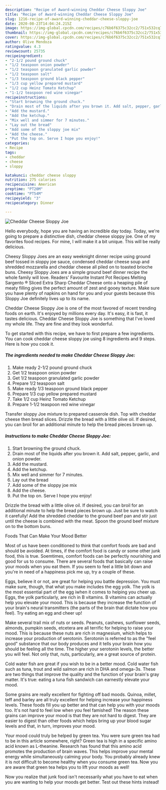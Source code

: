 ```yaml
---
description: "Recipe of Award-winning Cheddar Cheese Sloppy Joe"
title: "Recipe of Award-winning Cheddar Cheese Sloppy Joe"
slug: 1216-recipe-of-award-winning-cheddar-cheese-sloppy-joe
date: 2020-08-23T14:04:24.215Z
image: https://img-global.cpcdn.com/recipes/c76b6f6375c32cc2/751x532cq70/cheddar-cheese-sloppy-joe-recipe-main-photo.jpg
thumbnail: https://img-global.cpcdn.com/recipes/c76b6f6375c32cc2/751x532cq70/cheddar-cheese-sloppy-joe-recipe-main-photo.jpg
cover: https://img-global.cpcdn.com/recipes/c76b6f6375c32cc2/751x532cq70/cheddar-cheese-sloppy-joe-recipe-main-photo.jpg
author: Olive Mendoza
ratingvalue: 4.3
reviewcount: 25735
recipeingredient:
- "2-1/2 pound ground chuck"
- "1/2 teaspoon onion powder"
- "1/2 teaspoon granulated garlic powder"
- "1/2 teaspoon salt"
- "1/3 teaspoon ground black pepper"
- "1/3 cup yellow prepared mustard"
- "1/2 cup Heinz Tomato Ketchup"
- "1-1/2 teaspoon red wine vinegar"
recipeinstructions:
- "Start browning the ground chuck."
- "Drain most of the liquids after you brown it. Add salt, pepper, garlic, and onion powder."
- "Add the mustard."
- "Add the ketchup."
- "Mix well and simmer for 7 minutes."
- "Lay out the bread"
- "Add some of the sloppy joe mix"
- "Add the cheese."
- "Put the top on. Serve I hope you enjoy!"
categories:
- Recipe
tags:
- cheddar
- cheese
- sloppy

katakunci: cheddar cheese sloppy 
nutrition: 275 calories
recipecuisine: American
preptime: "PT20M"
cooktime: "PT54M"
recipeyield: "3"
recipecategory: Dinner

---
```



![Cheddar Cheese Sloppy Joe](https://img-global.cpcdn.com/recipes/c76b6f6375c32cc2/751x532cq70/cheddar-cheese-sloppy-joe-recipe-main-photo.jpg)

Hello everybody, hope you are having an incredible day today. Today, we're going to prepare a distinctive dish, cheddar cheese sloppy joe. One of my favorites food recipes. For mine, I will make it a bit unique. This will be really delicious.

Cheesy Sloppy Joes are an easy weeknight dinner recipe using ground beef tossed in sloppy joe sauce, condensed cheddar cheese soup and shredded mozzarella and cheddar cheese all piled on to toasted brioche buns. Cheesy Sloppy Joes are a simple ground beef dinner recipe the whole family will love. Readers&#39; Favourite Instant Pot Recipes Melting Sargento ® Sliced Extra Sharp Cheddar Cheese onto a heaping pile of meaty filling gives the perfect amount of zest and gooey texture. Make sure you have plenty of napkins on hand for you and your guests because this Sloppy Joe definitely lives up to its name.

Cheddar Cheese Sloppy Joe is one of the most favored of recent trending foods on earth. It's enjoyed by millions every day. It's easy, it is fast, it tastes delicious. Cheddar Cheese Sloppy Joe is something that I've loved my whole life. They are fine and they look wonderful.


To get started with this recipe, we have to first prepare a few ingredients. You can cook cheddar cheese sloppy joe using 8 ingredients and 9 steps. Here is how you cook it.

<!--inarticleads1-->

##### The ingredients needed to make Cheddar Cheese Sloppy Joe:

1. Make ready 2-1/2 pound ground chuck
1. Get 1/2 teaspoon onion powder
1. Get 1/2 teaspoon granulated garlic powder
1. Prepare 1/2 teaspoon salt
1. Make ready 1/3 teaspoon ground black pepper
1. Prepare 1/3 cup yellow prepared mustard
1. Take 1/2 cup Heinz Tomato Ketchup
1. Prepare 1-1/2 teaspoon red wine vinegar


Transfer sloppy Joe mixture to prepared casserole dish. Top with cheddar cheese then bread slices. Drizzle the bread with a little olive oil. If desired, you can broil for an additional minute to help the bread pieces brown up. 

<!--inarticleads2-->

##### Instructions to make Cheddar Cheese Sloppy Joe:

1. Start browning the ground chuck.
1. Drain most of the liquids after you brown it. Add salt, pepper, garlic, and onion powder.
1. Add the mustard.
1. Add the ketchup.
1. Mix well and simmer for 7 minutes.
1. Lay out the bread
1. Add some of the sloppy joe mix
1. Add the cheese.
1. Put the top on. Serve I hope you enjoy!


Drizzle the bread with a little olive oil. If desired, you can broil for an additional minute to help the bread pieces brown up. Just be sure to watch it carefully! Add the shredded cheddar to the ground beef pan and stir just until the cheese is combined with the meat. Spoon the ground beef mixture on to the bottom buns. 

Foods That Can Make Your Mood Better


Most of us have been conditioned to think that comfort foods are bad and should be avoided. At times, if the comfort food is candy or some other junk food, this is true. Soemtimes, comfort foods can be perfectly nourishing and good for us to consume. There are several foods that basically can raise your moods when you eat them. If you seem to feel a little bit down and you're in need of a happiness pick me up, try a couple of these.

Eggs, believe it or not, are great for helping you battle depression. You must make sure, though, that what you make includes the egg yolk. The yolk is the most essential part of the egg iwhen it comes to helping you cheer up. Eggs, the yolk particularly, are rich in B vitamins. B vitamins can actually help you elevate your mood. This is because they increase the function of your brain's neural transmitters (the parts of the brain that dictate how you feel). Try eating an egg and cheer up!

Make several trail mix of nuts or seeds. Peanuts, cashews, sunflower seeds, almonds, pumpkin seeds, etcetera are all terrific for helping to raise your mood. This is because these nuts are rich in magnesium, which helps to increase your production of serotonin. Serotonin is referred to as the "feel good" substance that our body produces and it tells your brain how you should be feeling all the time. The higher your serotonin levels, the better you will feel. Not only that, nuts, particularly, are a great source of protein.

Cold water fish are great if you wish to be in a better mood. Cold water fish such as tuna, trout and wild salmon are rich in DHA and omega-3s. These are two things that improve the quality and the function of your brain's gray matter. It's true: eating a tuna fish sandwich can earnestly elevate your mood. 

Some grains are really excellent for fighting off bad moods. Quinoa, millet, teff and barley are all truly excellent for helping increase your happiness levels. These foods fill you up better and that can help you with your moods too. It's not hard to feel low when you feel famished! The reason these grains can improve your mood is that they are not hard to digest. They are easier to digest than other foods which helps bring up your blood sugar levels and that, in turn, improves your mood.

Your mood could truly be helped by green tea. You were sure green tea had to be in this article somewhere, right? Green tea is high in a specific amino acid known as L-theanine. Research has found that this amino acid promotes the production of brain waves. This helps improve your mental energy while simultaneously calming your body. You probably already knew it is not difficult to become healthy when you consume green tea. Now you are aware that green tea helps you to lift your moods as well!

Now you realize that junk food isn't necessarily what you have to eat when you are wanting to help your moods get better. Test out  these hints  instead!

